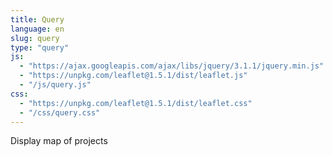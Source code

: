 ```yaml
---
title: Query
language: en
slug: query
type: "query"
js:
  - "https://ajax.googleapis.com/ajax/libs/jquery/3.1.1/jquery.min.js"
  - "https://unpkg.com/leaflet@1.5.1/dist/leaflet.js"
  - "/js/query.js"
css:
  - "https://unpkg.com/leaflet@1.5.1/dist/leaflet.css"
  - "/css/query.css"
---
```


Display map of projects
